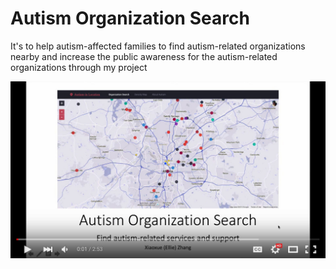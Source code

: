 # Autism Organization Search
It's to help autism-affected families to find autism-related organizations nearby and increase the public awareness for the autism-related organizations through my project

<a href="https://youtu.be/E3pI181NEIg"><img src="https://raw.githubusercontent.com/zhangxiaoxue/autism_search/master/assets/img/autism_search.jpg" align="left" width="640"/></a>


